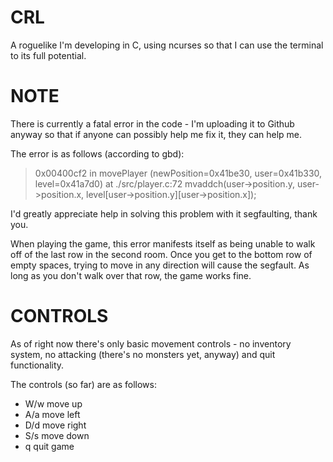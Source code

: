 # CRL
A roguelike I'm developing in C, using ncurses so that I can use the terminal to its full potential.
# NOTE
There is currently a fatal error in the code - I'm uploading it to Github anyway so that if anyone can possibly help me fix it,
they can help me. 

The error is as follows (according to gbd):
  > 0x00400cf2 in movePlayer (newPosition=0x41be30, user=0x41b330, level=0x41a7d0) at ./src/player.c:72
> mvaddch\(user->position.y, user->position.x, level\[user->position.y\]\[user->position.x\]\);

I'd greatly appreciate help in solving this problem with it segfaulting, thank you.

When playing the game, this error manifests itself as being unable to walk off of the last row in the second room. Once you get to the bottom row of empty spaces, trying to move in any direction will cause the segfault. As long as you don't walk over that row, the game works fine.

# CONTROLS
As of right now there's only basic movement controls - no inventory system, no attacking (there's no monsters yet, anyway) and quit functionality.

The controls (so far) are as follows:
  * W/w move up
  * A/a move left
  * D/d move right
  * S/s move down
  * q quit game
